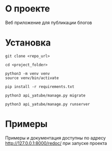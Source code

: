 # О проекте
Веб приложение для публикации блогов

# Установка
```
git clone <repo_url>
```
```
cd <project_folder>
```
```
python3 -m venv venv
source venv/bin/activate
```
```
pip install -r requirements.txt
```
```
python3 api_yatube/manage.py migrate
```
```
python3 api_yatube/manage.py runserver
```

# Примеры
Примеры и документация доступны по адресу http://127.0.0.1:8000/redoc/ при запуске проекта


